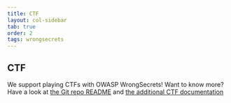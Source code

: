 ```yaml
---
title: CTF
layout: col-sidebar
tab: true
order: 2
tags: wrongsecrets
---
```


## CTF

We support playing CTFs with OWASP WrongSecrets! Want to know more? Have a look at [the Git repo README](https://github.com/commjoen/wrongsecrets#ctf) and [the additional CTF documentation](https://github.com/commjoen/wrongsecrets/blob/master/ctf-instructions.md)
